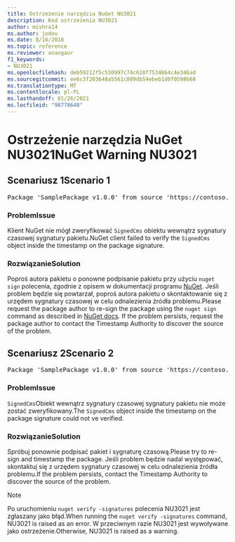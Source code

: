 ```yaml
---
title: Ostrzeżenie narzędzia NuGet NU3021
description: Kod ostrzeżenia NU3021
author: mishra14
ms.author: jodou
ms.date: 8/16/2018
ms.topic: reference
ms.reviewer: anangaur
f1_keywords:
- NU3021
ms.openlocfilehash: deb59212f5c530997c74c620f7534864c4e346ad
ms.sourcegitcommit: ee6c3f203648a5561c809db54ebeb1d0f0598b68
ms.translationtype: MT
ms.contentlocale: pl-PL
ms.lasthandoff: 01/26/2021
ms.locfileid: "98778648"
---
```

# <a name="nuget-warning-nu3021"></a><span data-ttu-id="115d1-103">Ostrzeżenie narzędzia NuGet NU3021</span><span class="sxs-lookup"><span data-stu-id="115d1-103">NuGet Warning NU3021</span></span>

## <a name="scenario-1"></a><span data-ttu-id="115d1-104">Scenariusz 1</span><span class="sxs-lookup"><span data-stu-id="115d1-104">Scenario 1</span></span>

<pre>Package 'SamplePackage v1.0.0' from source 'https://contoso.com/index.json': The primary signature's timestamp signature validation failed.</pre>

### <a name="issue"></a><span data-ttu-id="115d1-105">Problem</span><span class="sxs-lookup"><span data-stu-id="115d1-105">Issue</span></span>

<span data-ttu-id="115d1-106">Klient NuGet nie mógł zweryfikować `SignedCms` obiektu wewnątrz sygnatury czasowej sygnatury pakietu.</span><span class="sxs-lookup"><span data-stu-id="115d1-106">NuGet client failed to verify the `SignedCms` object inside the timestamp on the package signature.</span></span>


### <a name="solution"></a><span data-ttu-id="115d1-107">Rozwiązanie</span><span class="sxs-lookup"><span data-stu-id="115d1-107">Solution</span></span>

<span data-ttu-id="115d1-108">Poproś autora pakietu o ponowne podpisanie pakietu przy użyciu `nuget sign` polecenia, zgodnie z opisem w dokumentacji programu [NuGet](../../create-packages/sign-a-package.md). Jeśli problem będzie się powtarzał, poproś autora pakietu o skontaktowanie się z urzędem sygnatury czasowej w celu odnalezienia źródła problemu.</span><span class="sxs-lookup"><span data-stu-id="115d1-108">Please request the package author to re-sign the package using the `nuget sign` command as described in [NuGet docs](../../create-packages/sign-a-package.md). If the problem persists, request the package author to contact the Timestamp Authority to discover the source of the problem.</span></span>



## <a name="scenario-2"></a><span data-ttu-id="115d1-109">Scenariusz 2</span><span class="sxs-lookup"><span data-stu-id="115d1-109">Scenario 2</span></span>

<pre>Package 'SamplePackage v1.0.0' from source 'https://contoso.com/index.json': The timestamp signature validation failed.</pre>

### <a name="issue"></a><span data-ttu-id="115d1-110">Problem</span><span class="sxs-lookup"><span data-stu-id="115d1-110">Issue</span></span>

<span data-ttu-id="115d1-111">`SignedCms`Obiekt wewnątrz sygnatury czasowej sygnatury pakietu nie może zostać zweryfikowany.</span><span class="sxs-lookup"><span data-stu-id="115d1-111">The `SignedCms` object inside the timestamp on the package signature could not ve verified.</span></span>


### <a name="solution"></a><span data-ttu-id="115d1-112">Rozwiązanie</span><span class="sxs-lookup"><span data-stu-id="115d1-112">Solution</span></span>

<span data-ttu-id="115d1-113">Spróbuj ponownie podpisać pakiet i sygnaturę czasową.</span><span class="sxs-lookup"><span data-stu-id="115d1-113">Please try to re-sign and timestamp the package.</span></span> <span data-ttu-id="115d1-114">Jeśli problem będzie nadal występować, skontaktuj się z urzędem sygnatury czasowej w celu odnalezienia źródła problemu.</span><span class="sxs-lookup"><span data-stu-id="115d1-114">If the problem persists, contact the Timestamp Authority to discover the source of the problem.</span></span>


> [!Note]
> <span data-ttu-id="115d1-115">Po uruchomieniu `nuget verify -signatures` polecenia NU3021 jest zgłaszany jako błąd.</span><span class="sxs-lookup"><span data-stu-id="115d1-115">When running the `nuget verify -signatures` command, NU3021 is raised as an error.</span></span> <span data-ttu-id="115d1-116">W przeciwnym razie NU3021 jest wywoływane jako ostrzeżenie.</span><span class="sxs-lookup"><span data-stu-id="115d1-116">Otherwise, NU3021 is raised as a warning.</span></span>
